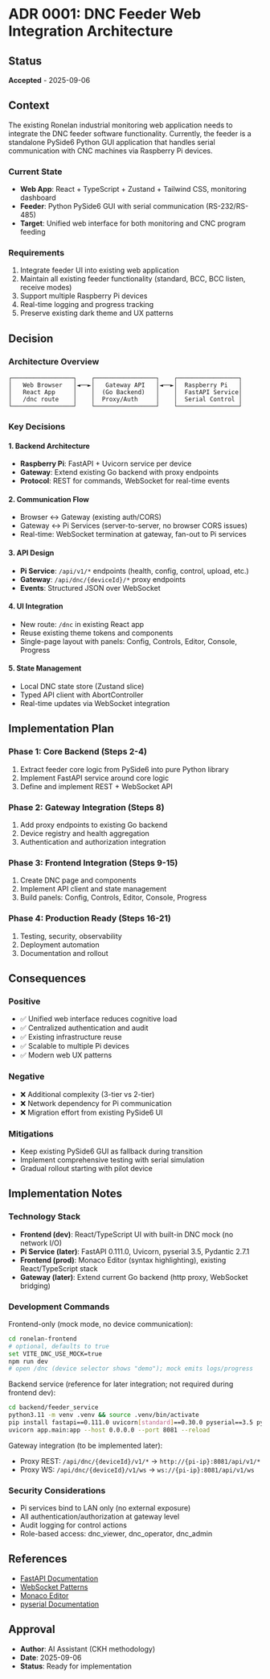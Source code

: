 # ADR 0001: DNC Feeder Web Integration Architecture

## Status
**Accepted** - 2025-09-06

## Context

The existing Ronelan industrial monitoring web application needs to integrate the DNC feeder software functionality. Currently, the feeder is a standalone PySide6 Python GUI application that handles serial communication with CNC machines via Raspberry Pi devices.

### Current State
- **Web App**: React + TypeScript + Zustand + Tailwind CSS, monitoring dashboard
- **Feeder**: Python PySide6 GUI with serial communication (RS-232/RS-485)
- **Target**: Unified web interface for both monitoring and CNC program feeding

### Requirements
1. Integrate feeder UI into existing web application
2. Maintain all existing feeder functionality (standard, BCC, BCC listen, receive modes)
3. Support multiple Raspberry Pi devices
4. Real-time logging and progress tracking
5. Preserve existing dark theme and UX patterns

## Decision

### Architecture Overview
```
┌─────────────────┐    ┌─────────────────┐    ┌─────────────────┐
│   Web Browser   │◄──►│   Gateway API   │◄──►│  Raspberry Pi   │
│   React App     │    │  (Go Backend)   │    │  FastAPI Service│
│   /dnc route    │    │  Proxy/Auth     │    │  Serial Control │
└─────────────────┘    └─────────────────┘    └─────────────────┘
```

### Key Decisions

#### 1. **Backend Architecture**
- **Raspberry Pi**: FastAPI + Uvicorn service per device
- **Gateway**: Extend existing Go backend with proxy endpoints
- **Protocol**: REST for commands, WebSocket for real-time events

#### 2. **Communication Flow**
- Browser ↔ Gateway (existing auth/CORS)
- Gateway ↔ Pi Services (server-to-server, no browser CORS issues)
- Real-time: WebSocket termination at gateway, fan-out to Pi services

#### 3. **API Design**
- **Pi Service**: `/api/v1/*` endpoints (health, config, control, upload, etc.)
- **Gateway**: `/api/dnc/{deviceId}/*` proxy endpoints
- **Events**: Structured JSON over WebSocket

#### 4. **UI Integration**
- New route: `/dnc` in existing React app
- Reuse existing theme tokens and components
- Single-page layout with panels: Config, Controls, Editor, Console, Progress

#### 5. **State Management**
- Local DNC state store (Zustand slice)
- Typed API client with AbortController
- Real-time updates via WebSocket integration

## Implementation Plan

### Phase 1: Core Backend (Steps 2-4)
1. Extract feeder core logic from PySide6 into pure Python library
2. Implement FastAPI service around core logic
3. Define and implement REST + WebSocket API

### Phase 2: Gateway Integration (Steps 8)
1. Add proxy endpoints to existing Go backend
2. Device registry and health aggregation
3. Authentication and authorization integration

### Phase 3: Frontend Integration (Steps 9-15)
1. Create DNC page and components
2. Implement API client and state management
3. Build panels: Config, Controls, Editor, Console, Progress

### Phase 4: Production Ready (Steps 16-21)
1. Testing, security, observability
2. Deployment automation
3. Documentation and rollout

## Consequences

### Positive
- ✅ Unified web interface reduces cognitive load
- ✅ Centralized authentication and audit
- ✅ Existing infrastructure reuse
- ✅ Scalable to multiple Pi devices
- ✅ Modern web UX patterns

### Negative
- ❌ Additional complexity (3-tier vs 2-tier)
- ❌ Network dependency for Pi communication
- ❌ Migration effort from existing PySide6 UI

### Mitigations
- Keep existing PySide6 GUI as fallback during transition
- Implement comprehensive testing with serial simulation
- Gradual rollout starting with pilot device

## Implementation Notes

### Technology Stack
- **Frontend (dev)**: React/TypeScript UI with built-in DNC mock (no network I/O)
- **Pi Service (later)**: FastAPI 0.111.0, Uvicorn, pyserial 3.5, Pydantic 2.7.1
- **Frontend (prod)**: Monaco Editor (syntax highlighting), existing React/TypeScript stack
- **Gateway (later)**: Extend current Go backend (http proxy, WebSocket bridging)

### Development Commands

Frontend-only (mock mode, no device communication):
```bash
cd ronelan-frontend
# optional, defaults to true
set VITE_DNC_USE_MOCK=true
npm run dev
# open /dnc (device selector shows "demo"); mock emits logs/progress
```

Backend service (reference for later integration; not required during frontend dev):
```bash
cd backend/feeder_service
python3.11 -m venv .venv && source .venv/bin/activate
pip install fastapi==0.111.0 uvicorn[standard]==0.30.0 pyserial==3.5 pydantic==2.7.1
uvicorn app.main:app --host 0.0.0.0 --port 8081 --reload
```

Gateway integration (to be implemented later):
- Proxy REST: `/api/dnc/{deviceId}/v1/*` → `http://{pi-ip}:8081/api/v1/*`
- Proxy WS: `/api/dnc/{deviceId}/v1/ws` → `ws://{pi-ip}:8081/api/v1/ws`

### Security Considerations
- Pi services bind to LAN only (no external exposure)
- All authentication/authorization at gateway level
- Audit logging for control actions
- Role-based access: dnc_viewer, dnc_operator, dnc_admin

## References
- [FastAPI Documentation](https://fastapi.tiangolo.com/)
- [WebSocket Patterns](https://websockets.readthedocs.io/)
- [Monaco Editor](https://microsoft.github.io/monaco-editor/)
- [pyserial Documentation](https://pyserial.readthedocs.io/)

## Approval
- **Author**: AI Assistant (CKH methodology)
- **Date**: 2025-09-06
- **Status**: Ready for implementation
